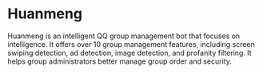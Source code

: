 # Huanmeng
 Huanmeng is an intelligent QQ group management bot that focuses on intelligence. It offers over 10 group management features, including screen swiping detection, ad detection, image detection, and profanity filtering. It helps group administrators better manage group order and security.
